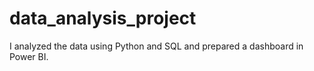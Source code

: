 # data_analysis_project
I analyzed the data using Python and SQL and prepared a dashboard in Power BI.
